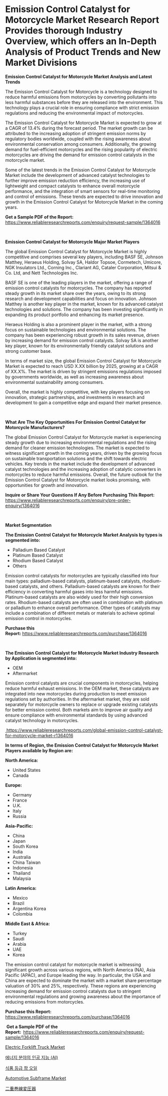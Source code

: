 <p><h1>Emission Control Catalyst for Motorcycle Market Research Report Provides thorough Industry Overview, which offers an In-Depth Analysis of Product Trends and New Market Divisions</h1></p><p><strong>Emission Control Catalyst for Motorcycle Market Analysis and Latest Trends</strong></p>
<p><p>The Emission Control Catalyst for Motorcycle is a technology designed to reduce harmful emissions from motorcycles by converting pollutants into less harmful substances before they are released into the environment. This technology plays a crucial role in ensuring compliance with strict emission regulations and reducing the environmental impact of motorcycles.</p><p>The Emission Control Catalyst for Motorcycle Market is expected to grow at a CAGR of 13.4% during the forecast period. The market growth can be attributed to the increasing adoption of stringent emission norms by regulatory bodies worldwide, coupled with the rising awareness about environmental conservation among consumers. Additionally, the growing demand for fuel-efficient motorcycles and the rising popularity of electric motorcycles are driving the demand for emission control catalysts in the motorcycle market.</p><p>Some of the latest trends in the Emission Control Catalyst for Motorcycle Market include the development of advanced catalyst technologies to further improve emission reduction efficiency, the increasing use of lightweight and compact catalysts to enhance overall motorcycle performance, and the integration of smart sensors for real-time monitoring and control of emissions. These trends are expected to drive innovation and growth in the Emission Control Catalyst for Motorcycle Market in the coming years.</p></p>
<p><strong>Get a Sample PDF of the Report:&nbsp;</strong> <a href="https://www.reliableresearchreports.com/enquiry/request-sample/1364016">https://www.reliableresearchreports.com/enquiry/request-sample/1364016</a></p>
<p>&nbsp;</p>
<p><strong>Emission Control Catalyst for Motorcycle Major Market Players</strong></p>
<p><p>The global Emission Control Catalyst for Motorcycle Market is highly competitive and comprises several key players, including BASF SE, Johnson Matthey, Heraeus Holding, Solvay SA, Haldor Topsoe, Cormetech, Umicore, NGK Insulators Ltd., Corning Inc., Clariant AG, Cataler Corporation, Mitsui & Co. Ltd, and Nett Technologies Inc.</p><p>BASF SE is one of the leading players in the market, offering a range of emission control catalysts for motorcycles. The company has reported steady growth in its market share over the years, owing to its strong research and development capabilities and focus on innovation. Johnson Matthey is another key player in the market, known for its advanced catalyst technologies and solutions. The company has been investing significantly in expanding its product portfolio and enhancing its market presence.</p><p>Heraeus Holding is also a prominent player in the market, with a strong focus on sustainable technologies and environmental solutions. The company has been experiencing robust growth in its sales revenue, driven by increasing demand for emission control catalysts. Solvay SA is another key player, known for its environmentally friendly catalyst solutions and strong customer base.</p><p>In terms of market size, the global Emission Control Catalyst for Motorcycle Market is expected to reach USD X.XX billion by 2025, growing at a CAGR of XX.X%. The market is driven by stringent emissions regulations imposed by governments worldwide, as well as increasing awareness about environmental sustainability among consumers.</p><p>Overall, the market is highly competitive, with key players focusing on innovation, strategic partnerships, and investments in research and development to gain a competitive edge and expand their market presence.</p></p>
<p>&nbsp;</p>
<p><strong>What Are The Key Opportunities For Emission Control Catalyst for Motorcycle Manufacturers?</strong></p>
<p><p>The global Emission Control Catalyst for Motorcycle market is experiencing steady growth due to increasing environmental regulations and the rising demand for cleaner emission technologies. The market is expected to witness significant growth in the coming years, driven by the growing focus on sustainable transportation solutions and the shift towards electric vehicles. Key trends in the market include the development of advanced catalyst technologies and the increasing adoption of catalytic converters in motorcycles to reduce harmful emissions. Overall, the future outlook for the Emission Control Catalyst for Motorcycle market looks promising, with opportunities for growth and innovation.</p></p>
<p><strong>Inquire or Share Your Questions If Any Before Purchasing This Report:</strong> <a href="https://www.reliableresearchreports.com/enquiry/pre-order-enquiry/1364016">https://www.reliableresearchreports.com/enquiry/pre-order-enquiry/1364016</a></p>
<p>&nbsp;</p>
<p><strong>Market Segmentation</strong></p>
<p><strong>The Emission Control Catalyst for Motorcycle Market Analysis by types is segmented into:</strong></p>
<p><ul><li>Palladium Based Catalyst</li><li>Platinum Based Catalyst</li><li>Rhodium Based Catalyst</li><li>Others</li></ul></p>
<p><p>Emission control catalysts for motorcycles are typically classified into four main types: palladium-based catalysts, platinum-based catalysts, rhodium-based catalysts, and others. Palladium-based catalysts are known for their efficiency in converting harmful gases into less harmful emissions. Platinum-based catalysts are also widely used for their high conversion rates. Rhodium-based catalysts are often used in combination with platinum or palladium to enhance overall performance. Other types of catalysts may include a combination of different metals or materials to achieve optimal emission control in motorcycles.</p></p>
<p><strong>Purchase this Report:&nbsp;</strong><a href="https://www.reliableresearchreports.com/purchase/1364016">https://www.reliableresearchreports.com/purchase/1364016</a></p>
<p>&nbsp;</p>
<p><strong>The Emission Control Catalyst for Motorcycle Market Industry Research by Application is segmented into:</strong></p>
<p><ul><li>OEM</li><li>Aftermarket</li></ul></p>
<p><p>Emission control catalysts are crucial components in motorcycles, helping reduce harmful exhaust emissions. In the OEM market, these catalysts are integrated into new motorcycles during production to meet emission regulations set by authorities. In the aftermarket market, they are sold separately for motorcycle owners to replace or upgrade existing catalysts for better emission control. Both markets aim to improve air quality and ensure compliance with environmental standards by using advanced catalyst technology in motorcycles.</p></p>
<p><a href="https://www.reliableresearchreports.com/global-emission-control-catalyst-for-motorcycle-market-r1364016">&nbsp;https://www.reliableresearchreports.com/global-emission-control-catalyst-for-motorcycle-market-r1364016</a></p>
<p><strong>In terms of Region, the Emission Control Catalyst for Motorcycle Market Players available by Region are:</strong></p>
<p>
    <p> <strong> North America: </strong>
        <ul>
            <li>United States</li>
            <li>Canada</li>
        </ul>
        </p> 
    <p> <strong> Europe: </strong>
        <ul>
            <li>Germany</li>
            <li>France</li>
            <li>U.K.</li>
            <li>Italy</li>
            <li>Russia</li>
        </ul>
        </p> 
    <p> <strong> Asia-Pacific: </strong>
        <ul>
            <li>China</li>
            <li>Japan</li>
            <li>South Korea</li>
            <li>India</li>
            <li>Australia</li>
            <li>China Taiwan</li>
            <li>Indonesia</li>
            <li>Thailand</li>
            <li>Malaysia</li>
        </ul>
        </p> 
    <p> <strong> Latin America: </strong>
        <ul>
            <li>Mexico</li>
            <li>Brazil</li>
            <li>Argentina Korea</li>
            <li>Colombia</li>
        </ul>
        </p> 
    <p> <strong> Middle East & Africa: </strong>
        <ul>
            <li>Turkey</li>
            <li>Saudi</li>
            <li>Arabia</li>
            <li>UAE</li>
            <li>Korea</li>
        </ul>
    </p>
    </p>
<p><p>The emission control catalyst for motorcycle market is witnessing significant growth across various regions, with North America (NA), Asia Pacific (APAC), and Europe leading the way. In particular, the USA and China are expected to dominate the market with a market share percentage valuation of 30% and 25%, respectively. These regions are experiencing increasing demand for emission control catalysts due to stringent environmental regulations and growing awareness about the importance of reducing emissions from motorcycles.</p></p>
<p><strong>Purchase this Report: </strong><a href="https://www.reliableresearchreports.com/purchase/1364016">https://www.reliableresearchreports.com/purchase/1364016</a></p>
<p>&nbsp;<strong>Get a Sample PDF of the Report:&nbsp;&nbsp;</strong><a href="https://www.reliableresearchreports.com/enquiry/request-sample/1364016">https://www.reliableresearchreports.com/enquiry/request-sample/1364016</a></p>
<p><strong></strong></p>
<p><p><a href="https://github.com/gamblestampleyjenny50m5sl6/Market-Research-Report-List-3/blob/main/electric-forklift-truck-market.md">Electric Forklift Truck Market</a></p><p><a href="https://github.com/vs019sa3m8x/Market-Research-Report-List-2/blob/main/7584216115214.md">에너지 분야의 인공 지능 (AI)</a></p><p><a href="https://github.com/lzrvbyqzftro57/Market-Research-Report-List-2/blob/main/4020215115213.md">식품 등급 팜 오일</a></p><p><a href="https://github.com/wwwkeltoum/Market-Research-Report-List-3/blob/main/automotive-subframe-market.md">Automotive Subframe Market</a></p><p><a href="https://github.com/LuzHills1972/Market-Research-Report-List-1/blob/main/9252088128071.md">二重巻線変圧器</a></p></p>